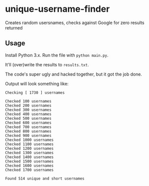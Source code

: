 # unique-username-finder

Creates random usersnames, checks against Google for zero results returned

## Usage

Install Python 3.x. Run the file with `python main.py`.

It'll (over)write the results to `results.txt`.

The code's super ugly and hacked together, but it got the job done.

Output will look something like:

    Checking [ 1730 ] usernames
    
    Checked 100 usernames
    Checked 200 usernames
    Checked 300 usernames
    Checked 400 usernames
    Checked 500 usernames
    Checked 600 usernames
    Checked 700 usernames
    Checked 800 usernames
    Checked 900 usernames
    Checked 1000 usernames
    Checked 1100 usernames
    Checked 1200 usernames
    Checked 1300 usernames
    Checked 1400 usernames
    Checked 1500 usernames
    Checked 1600 usernames
    Checked 1700 usernames
    
    Found 514 unique and short usernames    

